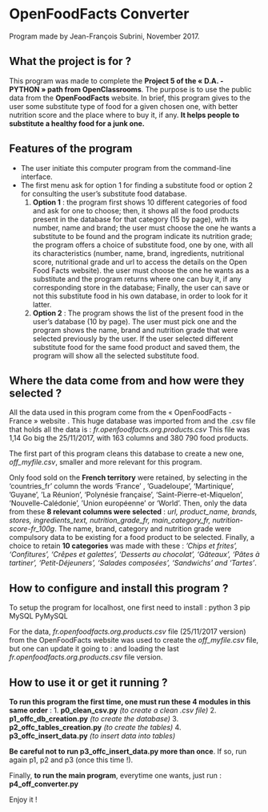 # OpenFoodFacts Converter

Program made by Jean-François Subrini, November 2017.



## What the project is for ?

This program was made to complete the **Project 5 of the « D.A. - PYTHON » path from OpenClassrooms**.
The purpose is to use the public data from the **OpenFoodFacts** website.
In brief, this program gives to the user some substitute type of food for a given chosen one, with better nutrition score and the place where to buy it, if any.
**It helps people to substitute a healthy food for a junk one.**


## Features of the program

* The user initiate this computer program from the command-line interface.
* The first menu ask for option 1 for finding a substitute food or option 2 for consulting the user’s substitute food database.
    1. **Option 1** :
the program first shows 10 different categories of food and ask for one to choose;
then, it shows all the food products present in the database for that category (15 by page), with its number, name and brand;
the user must choose the one he wants a substitute to be found and the program indicate its nutrition grade;
the program offers a choice of substitute food, one by one, with all its characteristics (number, name, brand, ingredients, nutritional score, nutritional grade and url to access the details on the Open Food Facts website).
the user must choose the one he wants as a substitute and the program returns where one can buy it, if any corresponding store in the database;
Finally, the user can save or not this substitute food in his own database, in order to look for it latter.
    2. **Option 2** :
The program shows the list of the present food in the user’s database (10 by page).
The user must pick one and the program shows the name, brand and nutrition grade that were selected previously by the user. If the user selected different substitute food for the same food product and saved them, the program will show all the selected substitute food.


## Where the data come from and how were they selected ?

All the data used in this program come from the « OpenFoodFacts - France » website [](https://fr.openfoodfacts.org).
This huge database was imported from [](https://fr.openfoodfacts.org/data) and the .csv file that holds all the data is : *fr.openfoodfacts.org.products.csv*
This file was 1,14 Go big the 25/11/2017, with 163 columns and 380 790 food products.

The first part of this program cleans this database to create a new one, *off_myfile.csv*, smaller and more relevant for this program.

Only food sold on the **French territory** were retained, by selecting in the ‘countries_fr’ column the words ‘France’ , ’Guadeloupe’, ‘Martinique’, ’Guyane’, ’La Réunion’, ‘Polynésie française’, ‘Saint-Pierre-et-Miquelon’, ‘Nouvelle-Calédonie’, ’Union européenne’ or ‘World’.
Then, only the data from these **8 relevant columns were selected** : *url, product_name, brands, stores, ingredients_text, nutrition_grade_fr, main_category_fr, nutrition-score-fr_100g*. 
The name, brand, category and nutrition grade were compulsory data to be existing for a food product to be selected.
Finally, a choice to retain **10 categories** was made with these : 
*’Chips et frites’, ‘Confitures’, ‘Crêpes et galettes’, ‘Desserts au chocolat’, ‘Gâteaux’, ‘Pâtes à tartiner’, ‘Petit-Déjeuners’, ‘Salades composées’, ‘Sandwichs’ and ‘Tartes’*.


## How to configure and install this program ?

To setup the program for localhost, one first need to install :
python 3
pip
MySQL
PyMySQL

For the data, *fr.openfoodfacts.org.products.csv* file (25/11/2017 version) from the OpenFoodFacts website was used to create the *off_myfile.csv* file, but one can update it going to : [](https://fr.openfoodfacts.org/data) and loading the last *fr.openfoodfacts.org.products.csv* file version.


## How to use it or get it running ?

**To run this program the first time, one must run these 4 modules in this same order** :
        1. **p0_clean_csv.py**                      *(to create a clean .csv file)*
        2. **p1_offc_db_creation.py**               *(to create the database)*
        3. **p2_offc_tables_creation.py**           *(to create the tables)*
        4. **p3_offc_insert_data.py**               *(to insert data into tables)*

**Be careful not to run p3_offc_insert_data.py more than once**.
If so, run again p1, p2 and p3 (once this time !).

Finally, **to run the main program**, everytime one wants, just run : **p4_off_converter.py**

Enjoy it !